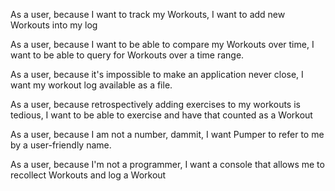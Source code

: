 <p>As a user, because I want to track my Workouts, I want to add new Workouts into my log</p>
<p>As a user, because I want to be able to compare my Workouts over time, I want to be able to query for Workouts over a
time range.</p>
<p>As a user, because it's impossible to make an application never close, I want my workout log available as a file. </p>
<p>As a user, because retrospectively adding exercises to my workouts is tedious, I want to be able to exercise and have that counted as a Workout</p>
<p>As a user, because I am not a number, dammit, I want Pumper to refer to me by a user-friendly name.</p>
<p>As a user, because I'm not a programmer, I want a console that allows me to recollect Workouts and log a Workout</p>
